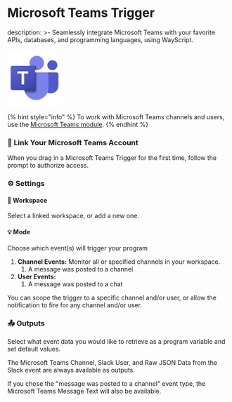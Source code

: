 # Microsoft Teams Trigger
description: &gt;- Seamlessly integrate Microsoft Teams with your favorite APIs, databases, and programming languages, using WayScript.


![Run your script when Microsoft Teams events occur.](../../.gitbook/assets/msteams.png)

{% hint style="info" %}
To work with Microsoft Teams channels and users, use the [Microsoft Teams module](../modules/microsoft-teams.md).
{% endhint %}

### 🔗 Link Your Microsoft Teams Account

When you drag in a Microsoft Teams Trigger for the first time, follow the prompt to authorize access.

### ⚙ Settings

#### 💼 Workspace

Select a linked workspace, or add a new one.

#### 💡 Mode

Choose which event\(s\) will trigger your program

1. **Channel Events:** Monitor all or specified channels in your workspace.
   1. A message was posted to a channel
2. **User Events:**
   1. A message was posted to a chat

You can scope the trigger to a specific channel and/or user, or allow the notification to fire for any channel and/or user.

### 📤 Outputs

Select what event data you would like to retrieve as a program variable and set default values.

The Microsoft Teams Channel, Slack User, and Raw JSON Data from the Slack event are always available as outputs.

If you chose the "message was posted to a channel" event type, the Microsoft Teams Message Text will also be available.

